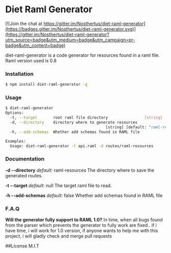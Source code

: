 # Diet Raml Generator

[![Join the chat at https://gitter.im/Nosthertus/diet-raml-generator](https://badges.gitter.im/Nosthertus/diet-raml-generator.svg)](https://gitter.im/Nosthertus/diet-raml-generator?utm_source=badge&utm_medium=badge&utm_campaign=pr-badge&utm_content=badge)

diet-raml-generator is a code generator for resources found in a raml file.
Raml version used is 0.8

### Installation

```sh
$ npm install diet-raml-generator -g
```

### Usage
```sh
$ diet-raml-generator 
Options:
  -t, --target       root raml file directory                [string] [required]
  -d, --directory    directory where to generate resources
                                            [string] [default: "raml-resources"]
  -h, --add-schemas  Whether add schemas found in RAML file            [boolean]

Examples:
  Usage: diet-raml-generator -t api.raml -d routes/raml-resources

```

### Documentation

**-d --directory**
*default:* raml-resources
The directory where to save the generated routes.

**-t --target**
*default:* null
The target raml file to read.

**-h --add-schemas**
*default:* false
Whether add schemas found in RAML file

### F.A.Q
**Will the generator fully support to RAML 1.0?**
In time, when all bugs found from the parser which prevents the generator to fully work are fixed.. if i have time, i will work for 1.0 version, if anyone wants to help me with this project, i will gladly check and merge pull requests

##License
M.I.T